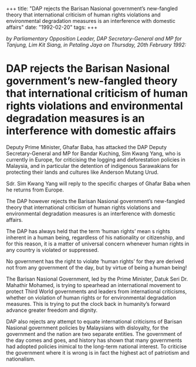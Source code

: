+++ 
title: "DAP rejects the Barisan Nasional government’s new-fangled theory that international criticism of human rights violations and environmental degradation measures is an interference with domestic affairs"
date: "1992-02-20"
tags:
+++

_by Parliamentary Opposition Leader, DAP Secretary-General and MP for Tanjung, Lim Kit Siang, in Petaling Jaya on Thursday, 20th February 1992:_

# DAP rejects the Barisan Nasional government’s new-fangled theory that international criticism of human rights violations and environmental degradation measures is an interference with domestic affairs

Deputy Prime Minister, Ghafar Baba, has attacked the DAP Deputy Secretary-General and MP for Bandar Kuching, Sim Kwang Yang, who is currently in Europe, for criticising the logging and deforestation policies in Malaysia, and in particular the detention of indigenous Sarawakians for protecting their lands and cultures like Anderson Mutang Urud.</u>

Sdr. Sim Kwang Yang will reply to the specific charges of Ghafar Baba when he returns from Europe.

The DAP however rejects the Barisan Nasional government’s new-fangled theory that international criticism of human rights violations and environmental degradation measures is an interference with domestic affairs.

The DAP has always held that the term ‘human rights’ mean s rights inherent in a human being,  regardless of his nationality or citizenship, and for this reason, it is a matter of universal concern whenever human rights in any country is violated or suppressed.

No government has the right to violate ‘human rights’ for they are derived not from any government of the day, but by virtue of being a human being!

The Barisan Nasional Government, led by the Prime Minister, Datuk Seri Dr. Mahathir Mohamed, is trying to spearhead an international movement to protect Third World governments and leaders from international criticisms, whether on violation of human rights or for environmental degradation measures. This is trying to put the clock back in humanity’s forward advance greater freedom and dignity.

DAP also rejects any attempt to equate international criticisms of Barisan Nasional government policies by Malaysians with disloyalty, for the government and the nation are two separate entities. The government of the day comes and goes, and history has shown that many governments had adopted policies inimical to the long-term national interest. To criticise the government where it is wrong is in fact the highest act of patriotism and nationalism.
 

